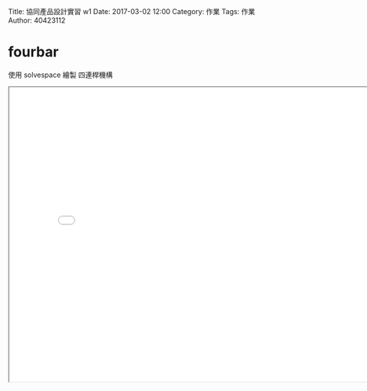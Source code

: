 Title: 協同產品設計實習 w1
Date: 2017-03-02 12:00
Category: 作業
Tags: 作業
Author: 40423112

fourbar
===

<!-- PELICAN_END_SUMMARY -->


使用 solvespace 繪製 四連桿機構 
<iframe src="./../w2/2017w2_fourbar.html" width="800" height="600"></iframe>